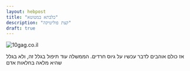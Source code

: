 ```yaml
---
layout: hebpost
title: "כלבתא במטוטא"
description: "קצת פוליטיקה"
draft: true
---
```


<img src="http://tomerfiliba.com/static/res/2012-07-05-bitch.jpg" class="blog_post_image" title="10gag.co.il"/>

אז כולם אוהבים לדבר עכשיו על גיוס חרדים. הממשלה עוד תיפול בגלל זה, ולא בגלל שהיא מלאה בחלאות אדם
